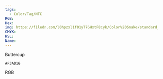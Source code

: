 ```yaml
---
tags:
  - Color/Tag/NTC
RGB:
Hex:
img: https://filedn.com/l0hpzxl1f01yT7GHxtF8cyk/Color%20Snake/standard_csv_to_svg//F3AD16.svg
CMYK:
HSL:
Name:
---
```

Buttercup
```palette
#F3AD16
```
RGB

